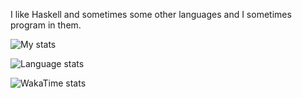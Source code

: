 <!--
**travv0/travv0** is a ✨ _special_ ✨ repository because its `README.md` (this file) appears on your GitHub profile.

Here are some ideas to get you started:

- 🔭 I’m currently working on ...
- 🌱 I’m currently learning ...
- 👯 I’m looking to collaborate on ...
- 🤔 I’m looking for help with ...
- 💬 Ask me about ...
- 📫 How to reach me: ...
- 😄 Pronouns: ...
- ⚡ Fun fact: ...
-->

I like Haskell and sometimes some other languages and I sometimes program in them.

![My stats](https://github-readme-stats.vercel.app/api/?username=travv0&theme=tokyonight&hide=prs,issues)

![Language stats](https://github-readme-stats.vercel.app/api/top-langs/?username=travv0&theme=tokyonight&layout=compact&langs_count=10&exclude_repo=lisp-game-jam-2020-spring)

![WakaTime stats](https://github-readme-stats.vercel.app/api/wakatime?username=travv0&layout=compact&theme=tokyonight)
